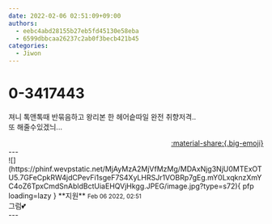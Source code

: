 ```yaml
---
date: 2022-02-06 02:51:09+09:00
authors:
  - eebc4abd28155b27eb5fd45130e58eba
  - 6599dbbcaa26237c2ab0f3becb421b45
categories:
  - Jiwon
---
```


# 0-3417443

<div class="post-container" markdown="1">
<div class="content-container md-sidebar__scrollwrap" markdown="1">

져니 톡앤톡때 반묶음하고 왕리본 한 헤어슽따일 완전 취향저격..<br>또 해줄수있겠늬...<br>

</div>
</div>

<div style="text-align: right;" markdown="1">
<a href="https://weverse.io/fromis9/fanpost/0-3417443" style="text-align: right;">:material-share:{.big-emoji}</a>
</div>
---

<div class="comments-container md-sidebar__scrollwrap" markdown="1">
<div class="comment" markdown="1">
<div class='id-container' markdown="1">
![](https://phinf.wevpstatic.net/MjAyMzA2MjVfMzMg/MDAxNjg3NjU0MTExOTU5.7GFeCpkRW4jdCPevFi1sgeF7S4XyLHRSJr1VOBRp7gEg.mY0LxqknzXmYC4oZ6TpxCmdSnAbldBctUiaEHQVjHkgg.JPEG/image.jpg?type=s72){ pfp loading=lazy }
**<span class="artist">지원</span>** <small>Feb 06 2022, 02:51</small><br>
</div>
<div class='comment-body' markdown="1">
그럼💕
</div>
</div>
</div>
---
